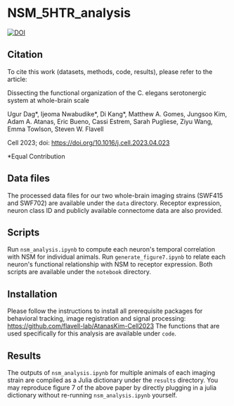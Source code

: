 # NSM_5HTR_analysis
[![DOI](https://zenodo.org/badge/628047111.svg)](https://zenodo.org/badge/latestdoi/628047111)

## Citation

To cite this work (datasets, methods, code, results), please refer to the article:

Dissecting the functional organization of the C. elegans serotonergic system at whole-brain scale

Ugur Dag*, Ijeoma Nwabudike*, Di Kang*, Matthew A. Gomes, Jungsoo Kim, Adam A. Atanas, Eric Bueno,
Cassi Estrem, Sarah Pugliese, Ziyu Wang, Emma Towlson, Steven W. Flavell

Cell 2023; doi: https://doi.org/10.1016/j.cell.2023.04.023

*Equal Contribution


## Data files
The processed data files for our two whole-brain imaging strains (SWF415 and SWF702) are available under the `data` directory.
Receptor expression, neuron class ID and publicly available connectome data are also provided.

## Scripts
Run `nsm_analysis.ipynb` to compute each neuron's temporal correlation with NSM for individual animals.
Run `generate_figure7.ipynb` to relate each neuron's functional relationship with NSM to receptor expression.
Both scripts are available under the `notebook` directory. 

## Installation
Please follow the instructions to install all prerequisite packages for behavioral tracking, image registration and signal processing: https://github.com/flavell-lab/AtanasKim-Cell2023
The functions that are used specifically for this analysis are available under `code`.

## Results
The outputs of `nsm_analysis.ipynb` for multiple animals of each imaging strain are compiled as a Julia dictionary under the `results` directory.
You may reproduce figure 7 of the above paper by directly plugging in a julia dictionary without re-running `nsm_analysis.ipynb` yourself.
